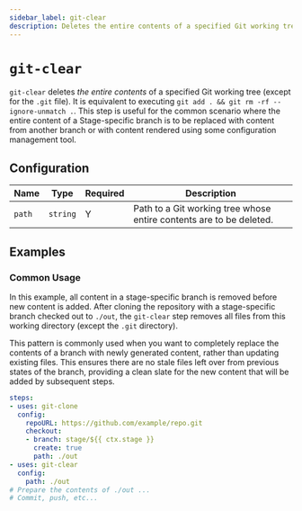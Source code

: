 ```yaml
---
sidebar_label: git-clear
description: Deletes the entire contents of a specified Git working tree.
---
```


# `git-clear`

`git-clear` deletes _the entire contents_ of a specified Git working tree
(except for the `.git` file). It is equivalent to executing
`git add . && git rm -rf --ignore-unmatch .`. This step is useful for the common
scenario where the entire content of a Stage-specific branch is to be replaced
with content from another branch or with content rendered using some
configuration management tool.

## Configuration

| Name | Type | Required | Description |
|------|------|----------|-------------|
| `path` | `string` | Y | Path to a Git working tree whose entire contents are to be deleted. |

## Examples

### Common Usage

In this example, all content in a stage-specific branch is removed before new
content is added. After cloning the repository with a stage-specific branch
checked out to `./out`, the `git-clear` step removes all files from this
working directory (except the `.git` directory).

This pattern is commonly used when you want to completely replace the contents
of a branch with newly generated content, rather than updating existing files.
This ensures there are no stale files left over from previous states of the
branch, providing a clean slate for the new content that will be added by
subsequent steps.

```yaml
steps:
- uses: git-clone
  config:
    repoURL: https://github.com/example/repo.git
    checkout:
    - branch: stage/${{ ctx.stage }}
      create: true
      path: ./out
- uses: git-clear
  config:
    path: ./out
# Prepare the contents of ./out ...
# Commit, push, etc...
```
